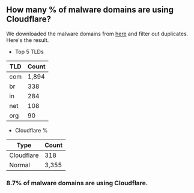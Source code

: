 ## How many % of malware domains are using Cloudflare?


We downloaded the malware domains from [here](https://urlhaus.abuse.ch) and filter out duplicates.
Here's the result.


[//]: # (start replacement)


- Top 5 TLDs

| TLD | Count |
| --- | --- |
| com | 1,894 |
| br | 338 |
| in | 284 |
| net | 108 |
| org | 90 |


- Cloudflare %

| Type | Count |
| --- | --- |
| Cloudflare | 318 |
| Normal | 3,355 |


### 8.7% of malware domains are using Cloudflare.
